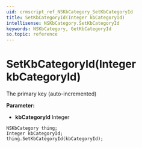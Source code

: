 ```yaml
---
uid: crmscript_ref_NSKbCategory_SetKbCategoryId
title: SetKbCategoryId(Integer kbCategoryId)
intellisense: NSKbCategory.SetKbCategoryId
keywords: NSKbCategory, GetKbCategoryId
so.topic: reference
---
```


# SetKbCategoryId(Integer kbCategoryId)

The primary key (auto-incremented)

**Parameter:** 
* **kbCategoryId** Integer

```crmscript
NSKbCategory thing;
Integer kbCategoryId;
thing.SetKbCategoryId(kbCategoryId);
```

